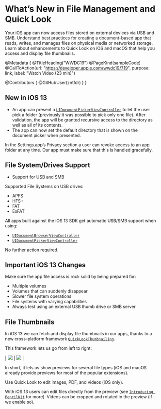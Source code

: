 # What’s New in File Management and Quick Look

Your iOS app can now access files stored on external devices via USB and SMB. Understand best practices for creating a document-based app that reads, writes, and manages files on physical media or networked storage. Learn about enhancements to Quick Look on iOS and macOS that help you access and display file thumbnails.

@Metadata {
   @TitleHeading("WWDC19")
   @PageKind(sampleCode)
   @CallToAction(url: "https://developer.apple.com/wwdc19/719", purpose: link, label: "Watch Video (23 min)")

   @Contributors {
      @GitHubUser(zntfdr)
   }
}



## New in iOS 13

- An app can present a [`UIDocumentPickerViewController`][documnetPickerDoc] to let the user pick a folder (previously it was possible to pick only one file). After validation, the app will be granted recursive access to the directory as well as all of its contents.
- The app can now set the default directory that is shown on the document picker when presented.

In the Settings.app’s Privacy section a user can revoke access to an app folder at any time. Our app must make sure that this is handled gracefully.

## File System/Drives Support

- Support for USB and SMB

Supported File Systems on USB drives:

- APFS 
- HFS+ 
- FAT 
- ExFAT

All apps built against the iOS 13 SDK get automatic USB/SMB support when using:

- [`UIDocumentBrowserViewController`][documnetPickerDoc]
- [`UIDocumentPickerViewController`][documentBrowserDoc]

No further action required.

## Important iOS 13 Changes

Make sure the app file access is rock solid by being prepared for: 

- Multiple volumes
- Volumes that can suddenly disappear
- Slower file system operations
- File systems with varying capabilities
- Always test using an external USB thumb drive or SMB server 

## File Thumbnails

In iOS 13 we can fetch and display file thumbnails in our apps, thanks to a new cross-platform framework [`QuickLookThumbnailing`][thuDoc].

This framework lets us go from left to right:

| ![][beforeImage] | ![][afterImage] |

In short, it lets us show previews for several file types (iOS and macOS already provide previews for most of the popular extensions).

Use Quick Look to edit images, PDF, and videos (iOS only).

With iOS 13 users can edit files directly from the preview (see [`Introducing PencilKit`][wwdc19221] for more).
Videos can be cropped and rotated in the preview (if we enable so).

[wwdc19221]: ../../wwdc19/221/
[documnetPickerDoc]: https://developer.apple.com/documentation/uikit/uidocumentpickerviewcontroller
[documentBrowserDoc]: https://developer.apple.com/documentation/uikit/uidocumentbrowserviewcontroller
[thuDoc]: https://developer.apple.com/documentation/quicklookthumbnailing

[beforeImage]: before.png
[afterImage]: after.png